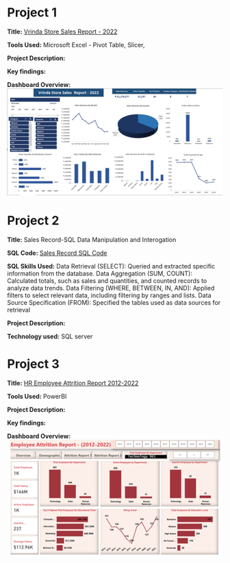 # Project 1 

**Title:** [Vrinda Store Sales  Report - 2022](https://github.com/Aviele75/Aviele75.github.io/blob/main/03%20-%20Data%20Analyst%20Excel%20Project%20-%20Virinda%20Store.xlsx)							
							
**Tools Used:** Microsoft Excel - Pivot Table, Slicer,

**Project Description:** 

**Key findings:**

**Dashboard Overview:** 
![VindaStore](VindaStore.PNG)

# Project 2

**Title:** Sales Record-SQL Data Manipulation and Interogation

**SQL Code:** [Sales Record SQL Code](https://github.com/Aviele75/Aviele75.github.io/blob/main/Sales_Record.sql)

**SQL Skills Used:** 
Data Retrieval (SELECT): Queried and extracted specific information from the database.
Data Aggregation (SUM, COUNT): Calculated totals, such as sales and quantities, and counted records to analyze data trends.
Data Filtering (WHERE, BETWEEN, IN, AND): Applied filters to select relevant data, including filtering by ranges and lists.
Data Source Specification (FROM): Specified the tables used as data sources for retrieval
 
**Project Description:**
 
**Technology used:** SQL server

# Project 3 

**Title:** [HR Employee Attrition Report 2012-2022](https://github.com/Aviele75/Aviele75.github.io/blob/main/HR%20EMPLOYEE%20ATTRITION.pbix)														

**Tools Used:** PowerBI

**Project Description:** 

**Key findings:**

**Dashboard Overview:** 
![Employee_Attrition_Report](Employee_Attrition_Report.PNG)
